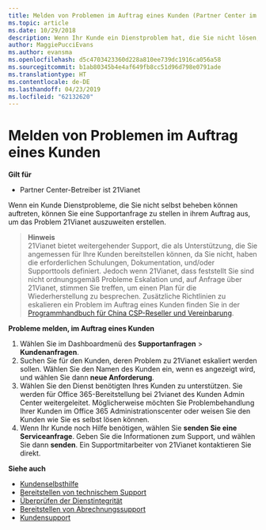 ```yaml
---
title: Melden von Problemen im Auftrag eines Kunden (Partner Center im Betrieb über 21Vianet)
ms.topic: article
ms.date: 10/29/2018
description: Wenn Ihr Kunde ein Dienstproblem hat, die Sie nicht lösen, und die, die die durch 21Vianet festgelegten Kriterien erfüllt, wird eine Supportanfrage für sie eingefügt.
author: MaggiePucciEvans
ms.author: evansma
ms.openlocfilehash: d5c4703423360d228a810ee739dc1916ca056a58
ms.sourcegitcommit: b1ab80345b4e4af649fb8cc51d96d798e0791ade
ms.translationtype: HT
ms.contentlocale: de-DE
ms.lasthandoff: 04/23/2019
ms.locfileid: "62132620"
---
```

# <a name="report-problems-on-behalf-of-a-customer"></a>Melden von Problemen im Auftrag eines Kunden

**Gilt für**

-   Partner Center-Betreiber ist 21Vianet


Wenn ein Kunde Dienstprobleme, die Sie nicht selbst beheben können auftreten, können Sie eine Supportanfrage zu stellen in ihrem Auftrag aus, um das Problem 21Vianet auszuweiten erstellen.

>**Hinweis**<br>21Vianet bietet weitergehender Support, die als Unterstützung, die Sie angemessen für Ihre Kunden bereitstellen können, da Sie nicht, haben die erforderlichen Schulungen, Dokumentation, und/oder Supporttools definiert. Jedoch wenn 21Vianet, dass feststellt Sie sind nicht ordnungsgemäß Probleme Eskalation und, auf Anfrage über 21Vianet, stimmen Sie treffen, um einen Plan für die Wiederherstellung zu besprechen. Zusätzliche Richtlinien zu eskalieren ein Problem im Auftrag eines Kunden finden Sie in der [Programmhandbuch für China CSP-Reseller und Vereinbarung](csp-program-guide-and-agreements.md).


**Probleme melden, im Auftrag eines Kunden**

1. Wählen Sie im Dashboardmenü des **Supportanfragen** &gt; **Kundenanfragen**.
2. Suchen Sie für den Kunden, deren Problem zu 21Vianet eskaliert werden sollen. Wählen Sie den Namen des Kunden ein, wenn es angezeigt wird, und wählen Sie dann **neue Anforderung**.
3. Wählen Sie den Dienst benötigten Ihres Kunden zu unterstützen. Sie werden für Office 365-Bereitstellung bei 21vianet des Kunden Admin Center weitergeleitet. Möglicherweise möchten Sie Problembehandlung Ihrer Kunden im Office 365 Administrationscenter oder weisen Sie den Kunden wie Sie es selbst lösen können.
4. Wenn Ihr Kunde noch Hilfe benötigen, wählen Sie **senden Sie eine Serviceanfrage**. Geben Sie die Informationen zum Support, und wählen Sie dann **senden**. Ein Supportmitarbeiter von 21Vianet kontaktieren Sie direkt.

**Siehe auch**

-   [Kundenselbsthilfe](customer-self-support.md)
-   [Bereitstellen von technischem Support](provide-technical-support.md)
-   [Überprüfen der Dienstintegrität](check-service-health.md)
-   [Bereitstellen von Abrechnungssupport](provide-billing-support.md)
-   [Kundensupport](customer-support.md)